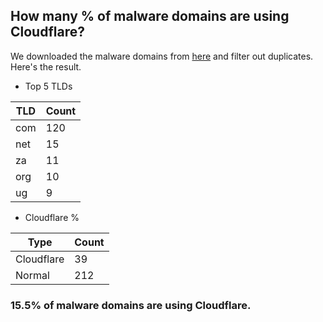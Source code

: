 ## How many % of malware domains are using Cloudflare?


We downloaded the malware domains from [here](https://urlhaus.abuse.ch) and filter out duplicates.
Here's the result.


[//]: # (start replacement)


- Top 5 TLDs

| TLD | Count |
| --- | --- |
| com | 120 |
| net | 15 |
| za | 11 |
| org | 10 |
| ug | 9 |


- Cloudflare %

| Type | Count |
| --- | --- |
| Cloudflare | 39 |
| Normal | 212 |


### 15.5% of malware domains are using Cloudflare.